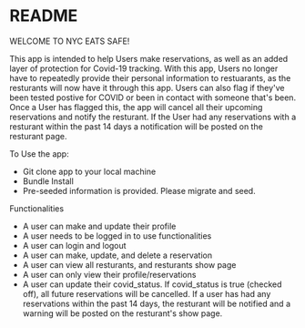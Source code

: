 # README

WELCOME TO NYC EATS SAFE!

This app is intended to help Users make reservations, as well as  an added layer of protection for Covid-19 tracking. With this app, Users no longer have to repeatedly provide their personal information to restuarants, as the resturants will now have it through this app. Users can also flag if they've been tested postive for COVID or been in contact with someone that's been. Once a User has flagged this, the app will cancel all their upcoming reservations and notify the resturant. If the User had any reservations with a resturant within the past 14 days a notification will be posted on the resturant page. 

To Use the app: 
- Git clone app to your local machine 
- Bundle Install
- Pre-seeded information is provided. Please migrate and seed. 

Functionalities
- A user can make and update their profile 
- A user needs to be logged in to use functionalities
- A user can login and logout
- A user can make, update, and delete a reservation 
- A user can view all resturants, and resturants show page 
- A user can only view their profile/reservations 
- A user can update their covid_status. If covid_status is true (checked off), all future reservations will be cancelled. If a user has had any reservations within the past 14 days, the resturant will be notified and a warning will be posted on the resturant's show page. 





